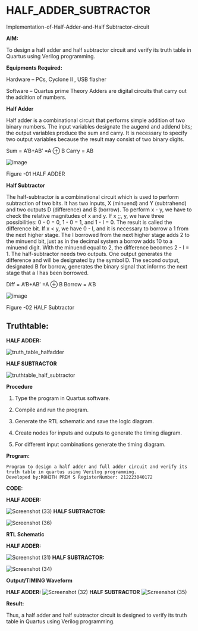 # HALF_ADDER_SUBTRACTOR

Implementation-of-Half-Adder-and-Half Subtractor-circuit

**AIM:**

To design a half adder and half subtractor circuit and verify its truth table in Quartus using Verilog programming.

**Equipments Required:**

Hardware – PCs, Cyclone II , USB flasher 

Software – Quartus prime Theory Adders are digital circuits that carry out the addition of numbers.

**Half Adder**

Half adder is a combinational circuit that performs simple addition of two binary numbers. The input variables designate the augend and addend bits; the output variables produce the sum and carry. It is necessary to specify two output variables because the result may consist of two binary digits.

Sum = A’B+AB’ =A ⊕ B Carry = AB

![image](https://github.com/naavaneetha/HALF_ADDER_SUBTRACTOR/assets/154305477/bd4a0b2c-cdbc-4184-ab08-81578f121e1f)

Figure -01 HALF ADDER

**Half Subtractor**

The half-subtractor is a combinational circuit which is used to perform subtraction of two bits. It has two inputs, X (minuend) and Y (subtrahend) and two outputs D (difference) and B (borrow). To perform x - y, we have to check the relative magnitudes of x and y. If x ;;, y, we have three possibilities: 0 - 0 = 0, 1 - 0 = 1, and 1 - I = 0. The result is called the difference bit. If x < y, we have 0 - I, and it is necessary to borrow a 1 from the next higher stage. The I borrowed from the next higher stage adds 2 to the minuend bit, just as in the decimal system a borrow adds 10 to a minuend digit. With the minuend equal to 2, the difference becomes 2 - I = 1. The half-subtractor needs two outputs. One output generates the difference and will be designated by the symbol D. The second output, designated B for borrow, generates the binary signal that informs the next stage that a I has been borrowed. 

Diff = A’B+AB’ =A ⊕ B
Borrow = A’B

 ![image](https://github.com/naavaneetha/HALF_ADDER_SUBTRACTOR/assets/154305477/d76b099c-513f-4e7c-843a-e2fd028a531a)

Figure -02 HALF Subtractor

## Truthtable:

**HALF ADDER:**

![truth_table_halfadder](https://github.com/rohithprem18/HALF_ADDER_SUBTRACTOR/assets/146315115/a61ed470-ca6a-4a42-99f0-7fade5978d74)

**HALF SUBTRACTOR**

![truthtable_half_subtractor](https://github.com/rohithprem18/HALF_ADDER_SUBTRACTOR/assets/146315115/d6907e51-6859-4b69-a08d-03890c531329)


**Procedure**

1.	Type the program in Quartus software.

2.	Compile and run the program.

3.	Generate the RTL schematic and save the logic diagram.

4.	Create nodes for inputs and outputs to generate the timing diagram.

5.	For different input combinations generate the timing diagram.


**Program:**
```
Program to design a half adder and full adder circuit and verify its truth table in quartus using Verilog programming.
Developed by:ROHITH PREM S RegisterNumber: 212223040172
```
**CODE:**

**HALF ADDER:**

![Screenshot (33)](https://github.com/rohithprem18/HALF_ADDER_SUBTRACTOR/assets/146315115/fe119800-ca3f-44a2-87cc-98b50daedcde)
**HALF SUBTRACTOR:**

![Screenshot (36)](https://github.com/rohithprem18/HALF_ADDER_SUBTRACTOR/assets/146315115/82d5fcfa-3764-48f5-b21a-535241c852a0)

**RTL Schematic**

**HALF ADDER:**

![Screenshot (31)](https://github.com/rohithprem18/HALF_ADDER_SUBTRACTOR/assets/146315115/9022f605-dc29-4cd8-a260-d97df3e2f072)
**HALF SUBTRACTOR:**

![Screenshot (34)](https://github.com/rohithprem18/HALF_ADDER_SUBTRACTOR/assets/146315115/3a2d6fa3-497b-4a51-88c6-4b6cfedf6681)

**Output/TIMING Waveform**

**HALF ADDER:**
![Screenshot (32)](https://github.com/rohithprem18/HALF_ADDER_SUBTRACTOR/assets/146315115/8decea87-74cb-4c6e-89d5-cc4946ba3505)
**HALF SUBTRACTOR**
![Screenshot (35)](https://github.com/rohithprem18/HALF_ADDER_SUBTRACTOR/assets/146315115/c10e3183-25e3-47c8-ac46-3a0c2e11848d)


**Result:**

Thus, a half adder and half subtractor circuit is designed to verify its truth table in Quartus using Verilog programming.
